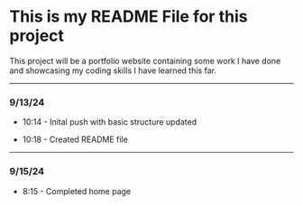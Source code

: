 # This is my README File for this project

This project will be a portfolio website containing some work I have done and showcasing my coding skills I have learned this far.

---

### 9/13/24

- 10:14 - Inital push with basic structure updated

- 10:18 - Created README file

---

### 9/15/24

- 8:15 - Completed home page
